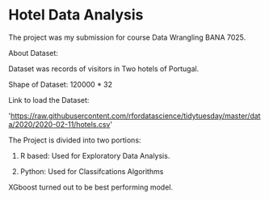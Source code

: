# Hotel Data Analysis

The project was my submission for course Data Wrangling BANA 7025.

About Dataset:

Dataset was records of visitors in Two hotels of Portugal. 

Shape of Dataset: 120000 * 32

Link to load the Dataset:

'https://raw.githubusercontent.com/rfordatascience/tidytuesday/master/data/2020/2020-02-11/hotels.csv'

The Project is divided into two portions:

1. R based: Used for Exploratory Data Analysis.  

2. Python: Used for Classifcations Algorithms

XGboost turned out to be best performing model.
